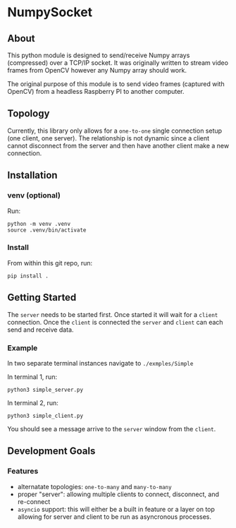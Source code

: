# NumpySocket
## About
This python module is designed to send/receive Numpy arrays (compressed) over a TCP/IP socket. It was originally written to stream video frames from OpenCV however any Numpy array should work.

The original purpose of this module is to send video frames (captured with OpenCV) from a headless Raspberry PI to another computer.

## Topology
Currently, this library only allows for a `one-to-one` single connection setup (one client, one server). The relationship is not dynamic since a client cannot disconnect from the server and then have another client make a new connection. 

## Installation
### venv (optional)
Run:
```
python -m venv .venv
source .venv/bin/activate
```

### Install
From within this git repo, run:
```
pip install .
```


## Getting Started
The `server` needs to be started first. Once started it will wait for a `client` connection. Once the `client` is connected the `server` and `client` can each send and receive data.

### Example
In two separate terminal instances navigate to `./exmples/Simple`

In terminal 1, run:
```
python3 simple_server.py 
```

In terminal 2, run:
```
python3 simple_client.py
```

You should see a message arrive to the `server` window from the `client`.

## Development Goals
### Features
* alternatate topologies: `one-to-many` and `many-to-many`
* proper "server": allowing multiple clients to connect, disconnect, and re-connect
* `asyncio` support: this will either be a built in feature or a layer on top allowing for server and client to be run as asyncronous processes. 